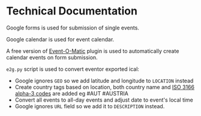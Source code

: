 # Technical Documentation

Google forms is used for submission of single events.

Google calendar is used for event calendar.

A free version of [Event-O-Matic](https://amplifiedlabs.zendesk.com/hc/en-us/categories/202878748-Event-O-Matic) 
plugin is used to automatically create calendar events on 
form submission.

`e2g.py` script is used to convert eventor exported ical:

* Google ignores `GEO` so we add latitude and longitude to `LOCATION` instead
* Create country tags based on location, both country name and [ISO 3166 alpha-3 codes](https://en.wikipedia.org/wiki/ISO_3166-1_alpha-3) are added eg #AUT #AUSTRIA
* Convert all events to all-day events and adjust date to event's local time
* Google ignores `URL` field so we add it to `DESCRIPTION` instead.

